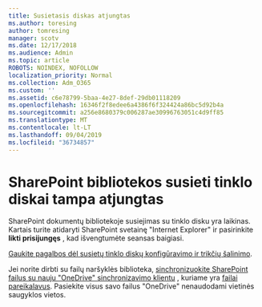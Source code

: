 ```yaml
---
title: Susietasis diskas atjungtas
ms.author: toresing
author: tomresing
manager: scotv
ms.date: 12/17/2018
ms.audience: Admin
ms.topic: article
ROBOTS: NOINDEX, NOFOLLOW
localization_priority: Normal
ms.collection: Adm_O365
ms.custom: ''
ms.assetid: c6e78799-5baa-4e27-8def-29db01118209
ms.openlocfilehash: 16346f2f8edee6a4386f6f324424a86bc5d92b4a
ms.sourcegitcommit: a256e8680379c006287ae30996763051c4d9ff85
ms.translationtype: MT
ms.contentlocale: lt-LT
ms.lasthandoff: 09/04/2019
ms.locfileid: "36734857"
---
```

# <a name="sharepoint-libraries-mapped-to-network-drives-become-disconnected"></a>SharePoint bibliotekos susieti tinklo diskai tampa atjungtas

SharePoint dokumentų bibliotekoje susiejimas su tinklo disku yra laikinas. Kartais turite atidaryti SharePoint svetainę "Internet Explorer" ir pasirinkite **likti prisijungęs** , kad išvengtumėte seansas baigiasi. 
  
[Gaukite pagalbos dėl susietų tinklo diskų konfigūravimo ir trikčių šalinimo](https://docs.microsoft.com/sharepoint/support/administration/troubleshoot-mapped-network-drives).
  
Jei norite dirbti su failų naršyklės biblioteka, [sinchronizuokite SharePoint failus su nauju "OneDrive" sinchronizavimo klientu](https://support.office.com/article/6de9ede8-5b6e-4503-80b2-6190f3354a88.aspx) , kuriame yra [failai pareikalavus](https://support.office.com/article/0e6860d3-d9f3-4971-b321-7092438fb38e.aspx). Pasiekite visus savo failus "OneDrive" nenaudodami vietinės saugyklos vietos.
  

